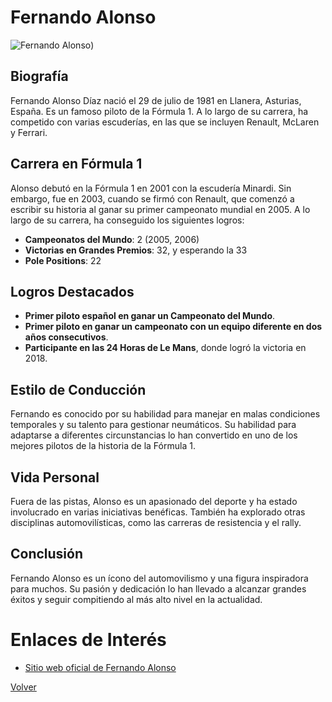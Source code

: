 # Fernando Alonso

![Fernando Alonso](https://encrypted-tbn0.gstatic.com/images?q=tbn:ANd9GcRjeQg7rKX8yQfyMkiw3WWeZAyNwACVuFZVFg&s))

## Biografía

Fernando Alonso Díaz nació el 29 de julio de 1981 en Llanera, Asturias, España. Es un famoso piloto de la Fórmula 1. A lo largo de su carrera, ha competido con varias escuderías, en las que se incluyen Renault, McLaren y Ferrari.

## Carrera en Fórmula 1

Alonso debutó en la Fórmula 1 en 2001 con la escudería Minardi. Sin embargo, fue en 2003, cuando se firmó con Renault, que comenzó a escribir su historia al ganar su primer campeonato mundial en 2005. A lo largo de su carrera, ha conseguido los siguientes logros:

- **Campeonatos del Mundo**: 2 (2005, 2006)
- **Victorias en Grandes Premios**: 32, y esperando la 33
- **Pole Positions**: 22

## Logros Destacados

- **Primer piloto español en ganar un Campeonato del Mundo**.
- **Primer piloto en ganar un campeonato con un equipo diferente en dos años consecutivos**.
- **Participante en las 24 Horas de Le Mans**, donde logró la victoria en 2018.

## Estilo de Conducción

Fernando es conocido por su habilidad para manejar en malas condiciones temporales y su talento para gestionar neumáticos. Su habilidad para adaptarse a diferentes circunstancias lo han convertido en uno de los mejores pilotos de la historia de la Fórmula 1.

## Vida Personal

Fuera de las pistas, Alonso es un apasionado del deporte y ha estado involucrado en varias iniciativas benéficas. También ha explorado otras disciplinas automovilísticas, como las carreras de resistencia y el rally.

## Conclusión

Fernando Alonso es un ícono del automovilismo y una figura inspiradora para muchos. Su pasión y dedicación lo han llevado a alcanzar grandes éxitos y seguir compitiendo al más alto nivel en la actualidad.

# Enlaces de Interés

- [Sitio web oficial de Fernando Alonso](https://www.fernandoalonso.com)

[Volver](README.md)

